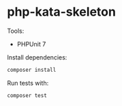# php-kata-skeleton

Tools:
- PHPUnit 7

Install dependencies:

```bash
composer install
```

Run tests with:

```bash
composer test
```
